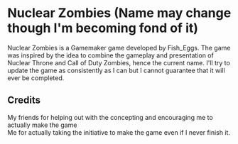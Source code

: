 # Nuclear Zombies (Name may change though I'm becoming fond of it)

Nuclear Zombies is a Gamemaker game developed by Fish_Eggs. The game was inspired by the idea to combine the gameplay and presentation of Nuclear Throne and Call of Duty Zombies, hence the current name. I'll try to update the game as consistently as I can but I cannot guarantee that it will ever be completed.

## Credits
My friends for helping out with the concepting and encouraging me to actually make the game<br>
Me for actually taking the initiative to make the game even if I never finish it.
